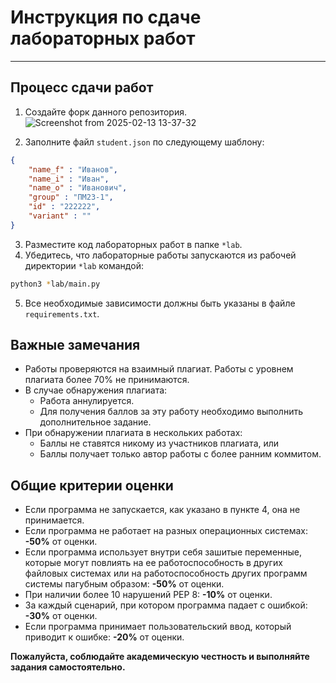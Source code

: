 
# Инструкция по сдаче лабораторных работ

---

## Процесс сдачи работ

1. Создайте форк данного репозитория. ![Screenshot from 2025-02-13 13-37-32](https://github.com/user-attachments/assets/bc11a729-4373-46e5-ac91-55daced4c430)

2. Заполните файл `student.json` по следующему шаблону:
```json
{
    "name_f" : "Иванов",
    "name_i" : "Иван",
    "name_o" : "Иванович",
    "group" : "ПМ23-1",
    "id" : "222222",
    "variant" : ""
}
```

3. Разместите код лабораторных работ в папке `*lab`.
4. Убедитесь, что лабораторные работы запускаются из рабочей директории `*lab` командой:
```bash
python3 *lab/main.py
```

5. Все необходимые зависимости должны быть указаны в файле `requirements.txt`.

## Важные замечания

- Работы проверяются на взаимный плагиат. Работы с уровнем плагиата более 70% не принимаются.
- В случае обнаружения плагиата:
    - Работа аннулируется.
    - Для получения баллов за эту работу необходимо выполнить дополнительное задание.
- При обнаружении плагиата в нескольких работах:
    - Баллы не ставятся никому из участников плагиата, или
    - Баллы получает только автор работы с более ранним коммитом.

## Общие критерии оценки

- Если программа не запускается, как указано в пункте 4, она не принимается.
- Если программа не работает на разных операционных системах: **-50%** от оценки.
- Если программа использует внутри себя зашитые переменные, которые могут повлиять на ее работоспособность в других файловых системах или на работоспособность других программ системы пагубным образом: **-50%** от оценки.
- При наличии более 10 нарушений PEP 8: **-10%** от оценки.
- За каждый сценарий, при котором программа падает с ошибкой: **-30%** от оценки.
- Если программа принимает пользовательский ввод, который приводит к ошибке: **-20%** от оценки.

**Пожалуйста, соблюдайте академическую честность и выполняйте задания самостоятельно.**
   
 